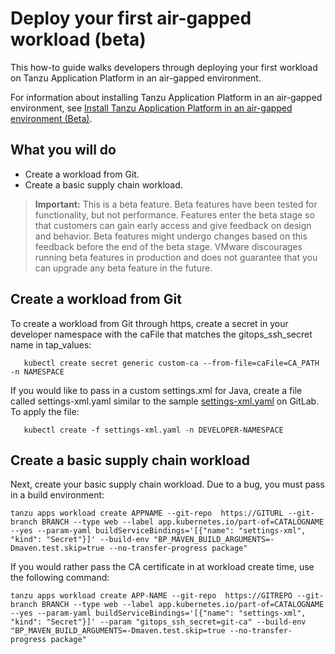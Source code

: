 # Deploy your first air-gapped workload (beta)

This how-to guide walks developers through deploying your first workload on Tanzu Application Platform in an air-gapped environment.

For information about installing Tanzu Application Platform in an air-gapped environment, see [Install Tanzu Application Platform in an air-gapped environment (Beta)](install-air-gap.md.hbs).

## <a id="you-will"></a>What you will do

- Create a workload from Git.
- Create a basic supply chain workload.

>**Important:** This is a beta feature. Beta features have been tested for functionality, but not performance. Features enter the beta stage so that customers can gain early access and give feedback on design and behavior. Beta features might undergo changes based on this feedback before the end of the beta stage. VMware discourages running beta features in production and does not guarantee that you can upgrade any beta feature in the future.

## Create a workload from Git

To create a workload from Git through https, create a secret in your developer namespace with the caFile that matches the gitops_ssh_secret name in tap_values:

```console
   kubectl create secret generic custom-ca --from-file=caFile=CA_PATH -n NAMESPACE
```

If you would like to pass in a custom settings.xml for Java, create a file called settings-xml.yaml similar to the sample [settings-xml.yaml](https://gitlab.eng.vmware.com/tanzu-compliance/tap-airgapped/-/blob/main/service-bindings/settings-xml.yaml) on GitLab. To apply the file:

```console
   kubectl create -f settings-xml.yaml -n DEVELOPER-NAMESPACE
```   

## Create a basic supply chain workload

Next, create your basic supply chain workload. Due to a bug, you must pass in a build environment:

```console
tanzu apps workload create APPNAME --git-repo  https://GITURL --git-branch BRANCH --type web --label app.kubernetes.io/part-of=CATALOGNAME --yes --param-yaml buildServiceBindings='[{"name": "settings-xml", "kind": "Secret"}]' --build-env "BP_MAVEN_BUILD_ARGUMENTS=-Dmaven.test.skip=true --no-transfer-progress package"
```

If you would rather pass the CA certificate in at workload create time, use the following command:

```console
tanzu apps workload create APP-NAME --git-repo  https://GITREPO --git-branch BRANCH --type web --label app.kubernetes.io/part-of=CATALOGNAME --yes --param-yaml buildServiceBindings='[{"name": "settings-xml", "kind": "Secret"}]' --param "gitops_ssh_secret=git-ca" --build-env "BP_MAVEN_BUILD_ARGUMENTS=-Dmaven.test.skip=true --no-transfer-progress package"
```
